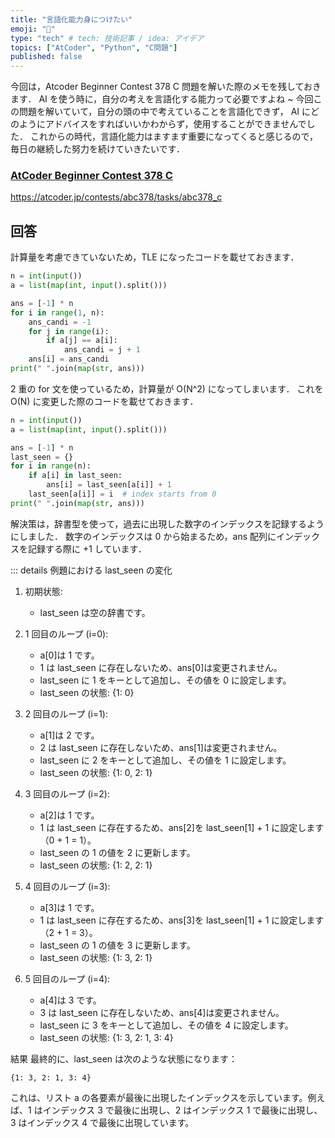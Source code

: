 ```yaml
---
title: "言語化能力身につけたい"
emoji: "🐍"
type: "tech" # tech: 技術記事 / idea: アイデア
topics: ["AtCoder", "Python", "C問題"]
published: false
---
```


今回は，Atcoder Beginner Contest 378 C 問題を解いた際のメモを残しておきます．
AI を使う時に，自分の考えを言語化する能力って必要ですよね ~
今回この問題を解いていて，自分の頭の中で考えていることを言語化できず， AI にどのようにアドバイスをすればいいかわからず，使用することができませんでした．
これからの時代，言語化能力はますます重要になってくると感じるので，毎日の継続した努力を続けていきたいです．

### [AtCoder Beginner Contest 378 C](https://atcoder.jp/contests/abc378/tasks/abc378_c)

https://atcoder.jp/contests/abc378/tasks/abc378_c

## 回答

計算量を考慮できていないため，TLE になったコードを載せておきます．

```python
n = int(input())
a = list(map(int, input().split()))

ans = [-1] * n
for i in range(1, n):
    ans_candi = -1
    for j in range(i):
        if a[j] == a[i]:
            ans_candi = j + 1
    ans[i] = ans_candi
print(" ".join(map(str, ans)))
```

2 重の for 文を使っているため，計算量が O(N^2) になってしまいます．
これを O(N) に変更した際のコードを載せておきます．

```python
n = int(input())
a = list(map(int, input().split()))

ans = [-1] * n
last_seen = {}
for i in range(n):
    if a[i] in last_seen:
        ans[i] = last_seen[a[i]] + 1
    last_seen[a[i]] = i  # index starts from 0
print(" ".join(map(str, ans)))
```

解決策は，辞書型を使って，過去に出現した数字のインデックスを記録するようにしました．
数字のインデックスは 0 から始まるため，ans 配列にインデックスを記録する際に +1 しています．

::: details 例題における last_seen の変化

1. 初期状態:

   - last_seen は空の辞書です。

2. 1 回目のループ (i=0):

   - a[0]は 1 です。
   - 1 は last_seen に存在しないため、ans[0]は変更されません。
   - last_seen に 1 をキーとして追加し、その値を 0 に設定します。
   - last_seen の状態: {1: 0}

3. 2 回目のループ (i=1):

   - a[1]は 2 です。
   - 2 は last_seen に存在しないため、ans[1]は変更されません。
   - last_seen に 2 をキーとして追加し、その値を 1 に設定します。
   - last_seen の状態: {1: 0, 2: 1}

4. 3 回目のループ (i=2):

   - a[2]は 1 です。
   - 1 は last_seen に存在するため、ans[2]を last_seen[1] + 1 に設定します（0 + 1 = 1）。
   - last_seen の 1 の値を 2 に更新します。
   - last_seen の状態: {1: 2, 2: 1}

5. 4 回目のループ (i=3):

   - a[3]は 1 です。
   - 1 は last_seen に存在するため、ans[3]を last_seen[1] + 1 に設定します（2 + 1 = 3）。
   - last_seen の 1 の値を 3 に更新します。
   - last_seen の状態: {1: 3, 2: 1}

6. 5 回目のループ (i=4):

   - a[4]は 3 です。
   - 3 は last_seen に存在しないため、ans[4]は変更されません。
   - last_seen に 3 をキーとして追加し、その値を 4 に設定します。
   - last_seen の状態: {1: 3, 2: 1, 3: 4}

結果
最終的に、last_seen は次のような状態になります：

```plaintext
{1: 3, 2: 1, 3: 4}
```

これは、リスト a の各要素が最後に出現したインデックスを示しています。例えば、1 はインデックス 3 で最後に出現し、2 はインデックス 1 で最後に出現し、3 はインデックス 4 で最後に出現しています。
